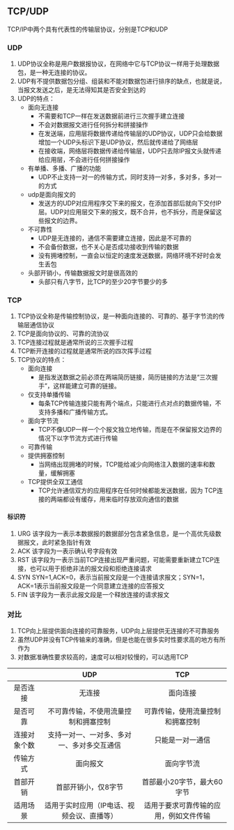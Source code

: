 ## TCP/UDP
TCP/IP中两个具有代表性的传输层协议，分别是TCP和UDP

### UDP
1. UDP协议全称是用户数据报协议，在网络中它与TCP协议一样用于处理数据包，是一种无连接的协议。
2. UDP有不提供数据包分组、组装和不能对数据包进行排序的缺点，也就是说，当报文发送之后，是无法得知其是否安全到达的
3. UDP的特点：
   - 面向无连接
      + 不需要和TCP一样在发送数据前进行三次握手建立连接
      + 不会对数据报文进行任何拆分和拼接操作
      + 在发送端，应用层将数据传递给传输层的UDP协议，UDP只会给数据增加一个UDP头标识下是UDP协议，然后就传递给了网络层
      + 在接收端，网络层将数据传递给传输层，UDP只去除IP报文头就传递给应用层，不会进行任何拼接操作
   - 有单播、多播、广播的功能
      + UDP不止支持一对一的传输方式，同时支持一对多，多对多，多对一的方式 
   - udp是面向报文的
      + 发送方的UDP对应用程序交下来的报文，在添加首部后就向下交付IP层。UDP对应用层交下来的报文，既不合并，也不拆分，而是保留这些报文的边界。 
   - 不可靠性
      + UDP是无连接的，通信不需要建立连接，因此是不可靠的
      + 不会备份数据，也不关心是否成功接收到传输的数据
      + 没有拥堵控制，一直会以恒定的速度发送数据，网络环境不好时会发生丢包
   - 头部开销小，传输数据报文时是很高效的
      + 头部只有八字节，比TCP的至少20字节要少的多 

### TCP
1. TCP协议全称是传输控制协议，是一种面向连接的、可靠的、基于字节流的传输层通信协议
2. TCP是面向协议的、可靠的流协议
3. TCP连接过程就是通常所说的三次握手过程
4. TCP断开连接的过程就是通常所说的四次挥手过程
5. TCP协议的特点：
   - 面向连接
     + 是指发送数据之前必须在两端简历链接，简历链接的方法是“三次握手”，这样能建立可靠的链接。 
   - 仅支持单播传输
     + 每条TCP传输连接只能有两个端点，只能进行点对点的数据传输，不支持多播和广播传输方式。
   - 面向字节流
     + TCP不像UDP一样一个个报文独立地传输，而是在不保留报文边界的情况下以字节流方式进行传输 
   - 可靠传输
   - 提供拥塞控制
     + 当网络出现拥堵的时候，TCP能给减少向网络注入数据的速率和数量，缓解拥塞 
   - TCP提供全双工通信
     + TCP允许通信双方的应用程序在任何时候都能发送数据，因为 TCP连接的两端都设有缓存，用来临时存放双向通信的数据

#### 标识符
1. URG 该字段为一表示本数据报的数据部分包含紧急信息，是一个高优先级数据报文，此时紧急指针有效
2. ACK 该字段为一表示确认号字段有效
3. RST 该字段为一表示当前TCP连接出现严重问题，可能需要重新建立TCP连接，也可以用于拒绝非法的报文段和拒绝连接请求
4. SYN SYN=1,ACK=0，表示当前报文段是一个连接请求报文；SYN=1，ACK=1表示当前报文段是一个同意建立连接的应答报文
5. FIN 该字段为一表示此报文段是一个释放连接的请求报文
### 对比
1. TCP向上层提供面向连接的可靠服务，UDP向上层提供无连接的不可靠服务
2. 虽然UDP并没有TCP传输来的准确，但是也能在很多实时性要求高的地方有所作为
3. 对数据准确性要求较高的，速度可以相对较慢的，可以选用TCP

|   |   UDP     |   TCP     |
| :---: | :---: | :---: |
| 是否连接 | 无连接 | 面向连接 |
| 是否可靠 | 不可靠传输，不使用流量控制和拥塞控制 | 可靠传输，使用流量控制和拥塞控制 |
| 连接对象个数 | 支持一对一、一对多、多对一、多对多交互通信 | 只能是一对一通信 |
| 传输方式 | 面向报文 | 面向字节流 |
| 首部开销 | 首部开销小，仅8字节 | 首部最小20字节，最大60字节 |
| 适用场景 | 适用于实时应用（IP电话、视频会议、直播等） | 适用于要求可靠传输的应用，例如文件传输 | 
 